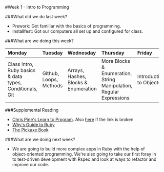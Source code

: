 #Week 1 - Intro to Programming

###What did we do last week?
- Prework: Got familiar with the basics of programming.
- Installfest: Got our computers all set up and configured for class.

###What are we doing this week?

|Monday         | Tuesday         |Wednesday        |Thursday         |  Friday
|:-----         |:-----           |:-----           |:-----           |:----- 
|Class Intro, Ruby basics & data types, Conditionals, Git |Github, Loops, Methods|Arrays, Hashes, Blocks & Enumeration |More Blocks & Enumeration, String Manipulation, Regular Expressions| Introduction to Objects

###Supplemental Reading
* [Chris Pine's Learn to Program](http://pine.fm/LearnToProgram/). Also [here](http://it-ebooks.info/book/36/) if the link is broken
* [Why's Guide to Ruby](http://mislav.uniqpath.com/poignant-guide/)
* [The Pickaxe Book](http://ruby-doc.com/docs/ProgrammingRuby/)

###What are we doing next week?

- We are going to build more complex apps in Ruby with the help of object-oriented programming. We're also going to take our first foray in to test-driven development with Rspec and look at ways to refactor and improve our code.